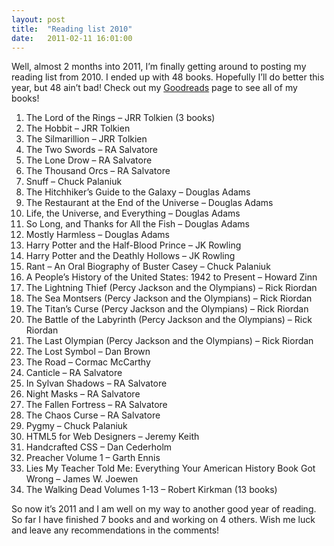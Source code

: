 ```yaml
---
layout: post
title:  "Reading list 2010"
date:   2011-02-11 16:01:00
---
```

Well, almost 2 months into 2011, I’m finally getting around to posting my reading list from 2010. I ended up with 48 books. Hopefully I’ll do better this year, but 48 ain’t bad! Check out my [Goodreads](https://www.goodreads.com/user/show/3295763-david-gillhespy) page to see all of my books!

1. The Lord of the Rings – JRR Tolkien (3 books)
1. The Hobbit – JRR Tolkien
1. The Silmarillion – JRR Tolkien
1. The Two Swords – RA Salvatore
1. The Lone Drow – RA Salvatore
1. The Thousand Orcs – RA Salvatore
1. Snuff – Chuck Palaniuk
1. The Hitchhiker’s Guide to the Galaxy – Douglas Adams
1. The Restaurant at the End of the Universe – Douglas Adams
1. Life, the Universe, and Everything – Douglas Adams
1. So Long, and Thanks for All the Fish – Douglas Adams
1. Mostly Harmless – Douglas Adams
1. Harry Potter and the Half-Blood Prince – JK Rowling
1. Harry Potter and the Deathly Hollows – JK Rowling
1. Rant – An Oral Biography of Buster Casey – Chuck Palaniuk
1. A People’s History of the United States: 1942 to Present – Howard Zinn
1. The Lightning Thief (Percy Jackson and the Olympians) – Rick Riordan
1. The Sea Montsers (Percy Jackson and the Olympians) – Rick Riordan
1. The Titan’s Curse (Percy Jackson and the Olympians) – Rick Riordan
1. The Battle of the Labyrinth (Percy Jackson and the Olympians) – Rick Riordan
1. The Last Olympian (Percy Jackson and the Olympians) – Rick Riordan
1. The Lost Symbol – Dan Brown
1. The Road – Cormac McCarthy
1. Canticle – RA Salvatore
1. In Sylvan Shadows – RA Salvatore
1. Night Masks – RA Salvatore
1. The Fallen Fortress – RA Salvatore
1. The Chaos Curse – RA Salvatore
1. Pygmy – Chuck Palaniuk
1. HTML5 for Web Designers – Jeremy Keith
1. Handcrafted CSS – Dan Cederholm
1. Preacher Volume 1 – Garth Ennis
1. Lies My Teacher Told Me: Everything Your American History Book Got Wrong – James W. Joewen
1. The Walking Dead Volumes 1-13 – Robert Kirkman (13 books)

So now it’s 2011 and I am well on my way to another good year of reading. So far I have finished 7 books and and working on 4 others. Wish me luck and leave any recommendations in the comments!
